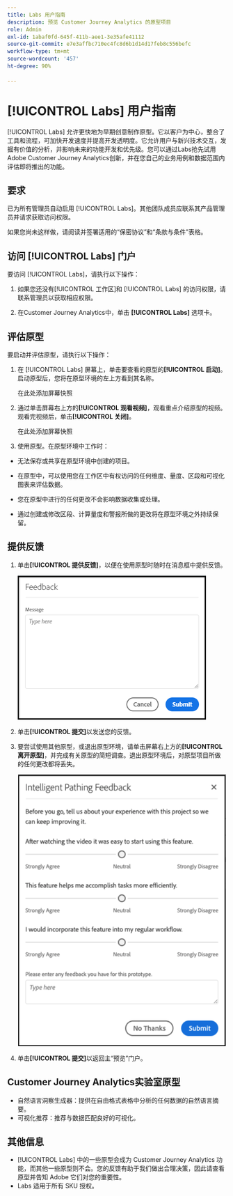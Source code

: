```yaml
---
title: Labs 用户指南
description: 预览 Customer Journey Analytics 的原型项目
role: Admin
exl-id: 1abaf0fd-645f-411b-aee1-3e35afe41112
source-git-commit: e7e3affbc710ec4fc8d6b1d14d17feb8c556befc
workflow-type: tm+mt
source-wordcount: '457'
ht-degree: 90%

---
```


# [!UICONTROL Labs] 用户指南

[!UICONTROL Labs] 允许更快地为早期创意制作原型。它以客户为中心，整合了工具和流程，可加快开发速度并提高开发透明度。它允许用户与新兴技术交互，发掘有价值的分析，并影响未来的功能开发和优先级。您可以通过Labs抢先试用Adobe Customer Journey Analytics创新，并在您自己的业务用例和数据范围内评估即将推出的功能。

## 要求

已为所有管理员自动启用 [!UICONTROL Labs]。其他团队成员应联系其产品管理员并请求获取访问权限。

如果您尚未这样做，请阅读并签署适用的“保密协议”和“条款与条件”表格。

## 访问 [!UICONTROL Labs] 门户

要访问 [!UICONTROL Labs]，请执行以下操作：

1. 如果您还没有[!UICONTROL 工作区]和 [!UICONTROL Labs] 的访问权限，请联系管理员以获取相应权限。

1. 在Customer Journey Analytics中，单击 **[!UICONTROL Labs]** 选项卡。

## 评估原型

要启动并评估原型，请执行以下操作：

1. 在 [!UICONTROL Labs] 屏幕上，单击要查看的原型的&#x200B;**[!UICONTROL 启动]**。启动原型后，您将在原型环境的左上方看到其名称。

   在此处添加屏幕快照

1. 通过单击屏幕右上方的&#x200B;**[!UICONTROL 观看视频]**，观看重点介绍原型的视频。观看完视频后，单击&#x200B;**[!UICONTROL 关闭]**。

   在此处添加屏幕快照

1. 使用原型。在原型环境中工作时：

* 无法保存或共享在原型环境中创建的项目。

* 在原型中，可以使用您在工作区中有权访问的任何维度、量度、区段和可视化图表来评估数据。

* 您在原型中进行的任何更改不会影响数据收集或处理。

* 通过创建或修改区段、计算量度和警报所做的更改将在原型环境之外持续保留。

## 提供反馈

1. 单击&#x200B;**[!UICONTROL 提供反馈]**，以便在使用原型时随时在消息框中提供反馈。

   ![feedback_box](assets/give_feedback.png)

1. 单击&#x200B;**[!UICONTROL 提交]**&#x200B;以发送您的反馈。

1. 要尝试使用其他原型，或退出原型环境，请单击屏幕右上方的&#x200B;**[!UICONTROL 离开原型]**，并完成有关原型的简短调查。退出原型环境后，对原型项目所做的任何更改都将丢失。

   ![新反馈框](assets/short-survey.png)

1. 单击&#x200B;**[!UICONTROL 提交]**&#x200B;以返回主“预览”门户。

## Customer Journey Analytics实验室原型

* 自然语言洞察生成器：提供在自由格式表格中分析的任何数据的自然语言摘要。
* 可视化推荐：推荐与数据匹配良好的可视化。

## 其他信息

* [!UICONTROL Labs] 中的一些原型会成为 Customer Journey Analytics 功能，而其他一些原型则不会。您的反馈有助于我们做出合理决策，因此请查看原型并告知 Adobe 它们对您的重要性。
* Labs 适用于所有 SKU 授权。
